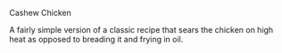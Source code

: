 Cashew Chicken

A fairly simple version of a classic recipe that sears the chicken on high heat as opposed to breading it and frying in oil.
